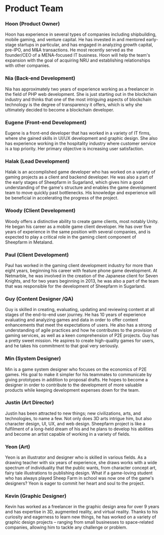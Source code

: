 # Product Team

### Hoon (Product Owner)

Hoon has experience in several types of companies including shipbuilding, mobile gaming, and venture capital. He has invested in and mentored early-stage startups in particular, and has engaged in analyzing growth capital, pre-IPO, and M\&A transactions. He most recently served as the founder/CEO of a MENA-focused IT business. Hoon will help the team's expansion with the goal of acquiring NRU and establishing relationships with other companies.



### Nia (Back-end Development)

Nia has approximately two years of experience working as a freelancer in the field of PHP web development. She is just starting out in the blockchain industry and thinks that one of the most intriguing aspects of blockchain technology is the degree of transparency it offers, which is why she ultimately decided to become a blockchain developer.



### Eugene (Front-end Development)

Eugene is a front-end developer that has worked in a variety of IT firms, where she gained skills in UI/UX development and graphic design. She also has experience working in the hospitality industry where customer service is a top priority. Her primary objective is increasing user satisfaction.



### Halak (Lead Development)

Halak is an accomplished game developer who has worked on a variety of gaming projects as a client and backend developer. He was also a part of the early stages of Sheepfarm in Sugarland, which gives him a good understanding of the game's structure and enables the game development team to move quickly past bottlenecks. His knowledge and experience will be beneficial in accelerating the progress of the project.



### Woody (Client Development)

Woody offers a distinctive ability to create game clients, most notably Unity. He began his career as a mobile game client developer. He has over five years of experience in the same position with several companies, and is expected to play a critical role in the gaming client component of Sheepfarm in Metaland.



### Paul (Client Development)

Paul has worked in the gaming client development industry for more than eight years, beginning his career with feature phone game development. At Netmarble, he was involved in the creation of the Japanese client for Seven Knights, and for two years beginning in 2013, he was also a part of the team that was responsible for the development of Sheepfarm in Sugarland.&#x20;



### Guy (Content Designer /QA)

Guy is skilled in creating, evaluating, updating and reviewing content at all stages of the end-to-end user journey. He has 10 years of experience evaluating and analyzing games and data in order to offer content enhancements that meet the expectations of users. He also has a strong understanding of agile practices and how he contributes to the provision of gaming services, as well as a keen comprehension of P2E projects. Guy has a pretty sweet mission. He aspires to create high-quality games for users, and he takes his commitment to that goal very seriously.



### Min (System Designer)

Min is a game system designer who focuses on the economics of P2E games. His goal to make it simpler for his teammates to communicate by giving prototypes in addition to proposal drafts. He hopes to become a designer in order to contribute to the development of more valuable products while keeping development expenses down for the team.



### Justin (Art Director)

Justin has been attracted to new things; new civilizations, arts, and technologies, to name a few. Not only does 3D arts intrigue him, but also character design, UI, UX, and web design. Sheepfarm project is like a fulfilment of a long-held dream of his and he plans to develop his abilities and become an artist capable of working in a variety of fields.



### Yeon (Art)

Yeon is an illustrator and designer who is skilled in various fields. As a drawing teacher with six years of experience, she draws works with a wide spectrum of individuality that the public wants, from character concept art, fairy tale illustrations to publishing design. What if a game-loving student who has always played Sheep Farm in school was now one of the game's designers? Yeon is eager to commit her heart and soul to the project.



### Kevin (Graphic Designer)

Kevin has worked as a freelancer in the graphic design area for over 9 years and has expertise in 3D, augmented reality, and virtual reality. Thanks to his curiosity and eagerness to learn new things, he has worked on a variety of graphic design projects – ranging from small businesses to space-related companies, allowing him to tackle any challenge or problem.
